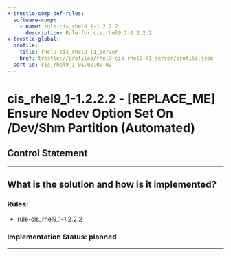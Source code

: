 ```yaml
---
x-trestle-comp-def-rules:
  software-comp:
    - name: rule-cis_rhel9_1-1.2.2.2
      description: Rule for cis_rhel9_1-1.2.2.2
x-trestle-global:
  profile:
    title: rhel9-cis_rhel9-l1_server
    href: trestle://profiles/rhel9-cis_rhel9-l1_server/profile.json
  sort-id: cis_rhel9_1-01.02.02.02
---
```


# cis_rhel9_1-1.2.2.2 - \[REPLACE_ME\] Ensure Nodev Option Set On /Dev/Shm Partition (Automated)

## Control Statement

______________________________________________________________________

## What is the solution and how is it implemented?

<!-- For implementation status enter one of: implemented, partial, planned, alternative, not-applicable -->

<!-- Note that the list of rules under ### Rules: is read-only and changes will not be captured after assembly to JSON -->

<!-- Add control implementation description here for control: cis_rhel9_1-1.2.2.2 -->

### Rules:

  - rule-cis_rhel9_1-1.2.2.2

### Implementation Status: planned

______________________________________________________________________
